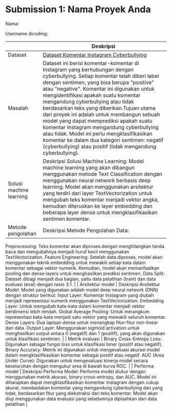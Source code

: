 # Submission 1: Nama Proyek Anda
Nama:

Username dicoding:

| | Deskripsi |
| ----------- | ----------- |
| Dataset | [Dataset Komentar Instagram Cyberbullying](https://github.com/rizalespe/Dataset-Sentimen-Analisis-Bahasa-Indonesia/blob/master/dataset_komentar_instagram_cyberbullying.csv) |
| Masalah | Dataset ini berisi komentar-komentar di Instagram yang berhubungan dengan cyberbullying. Setiap komentar telah diberi label dengan sentimen, yang bisa berupa "positive" atau "negative". Komentar ini digunakan untuk mengidentifikasi apakah suatu komentar mengandung cyberbullying atau tidak berdasarkan teks yang diberikan.Tujuan utama dari proyek ini adalah untuk membangun sebuah model yang dapat memprediksi apakah suatu komentar Instagram mengandung cyberbullying atau tidak. Model ini perlu mengklasifikasikan komentar ke dalam dua kategori sentimen: negatif (cyberbullying) atau positif (tidak mengandung cyberbullying).|
| Solusi machine learning | Deskripsi Solusi Machine Learning: Model machine learning yang akan dibangun menggunakan metode Text Classification dengan menggunakan neural network berbasis deep learning. Model akan menggunakan arsitektur yang terdiri dari layer TextVectorization untuk mengubah teks komentar menjadi vektor angka, kemudian diteruskan ke layer embedding dan beberapa layer dense untuk mengklasifikasikan sentimen komentar. |
| Metode pengolahan | Deskripsi Metode Pengolahan Data:
Preprocessing: Teks komentar akan diproses dengan menghilangkan tanda baca dan mengubahnya menjadi huruf kecil menggunakan TextVectorization.
Feature Engineering: Setelah data diproses, model akan menggunakan teknik embedding untuk mewakili setiap kata dalam komentar sebagai vektor numerik. Kemudian, model akan memanfaatkan pooling dan dense layers untuk menghasilkan prediksi sentimen.
Data Split: Dataset dibagi menjadi dua bagian, yaitu data pelatihan (train) dan data evaluasi (eval) dengan rasio 3:1. |
| Arsitektur model | Deskripsi Arsitektur Model: Model yang digunakan adalah model deep neural network (DNN) dengan struktur berikut:
Input Layer: Komentar Instagram yang diubah menjadi representasi numerik menggunakan TextVectorization.
Embedding Layer: Untuk mengubah kata-kata dalam komentar menjadi vektor berdimensi lebih rendah.
Global Average Pooling: Untuk merangkum representasi kata-kata menjadi satu vektor yang mewakili seluruh komentar.
Dense Layers: Dua lapisan dense untuk menangkap fitur-fitur non-linear dari data.
Output Layer: Menggunakan sigmoid activation untuk menghasilkan output antara 0 (negatif) dan 1 (positif), yang akan digunakan untuk klasifikasi sentimen. |
| Metrik evaluasi | Binary Cross-Entropy Loss: Digunakan sebagai fungsi loss untuk klasifikasi biner (positif atau negatif).
Binary Accuracy: Metrik ini digunakan untuk mengevaluasi akurasi model dalam mengklasifikasikan komentar sebagai positif atau negatif.
AUC (Area Under Curve): Digunakan untuk mengevaluasi kinerja model secara keseluruhan dengan mengukur area di bawah kurva ROC. |
| Performa model | Deskripsi Performa Model: Performa model diukur dengan menggunakan metrik akurasi, binary cross-entropy, dan AUC. Model ini diharapkan dapat mengklasifikasikan komentar Instagram dengan cukup akurat, membedakan komentar yang mengandung cyberbullying dan yang tidak, berdasarkan fitur yang diekstraksi dari teks komentar. Model akan diuji menggunakan data evaluasi yang sebelumnya dipisahkan dari data pelatihan |
